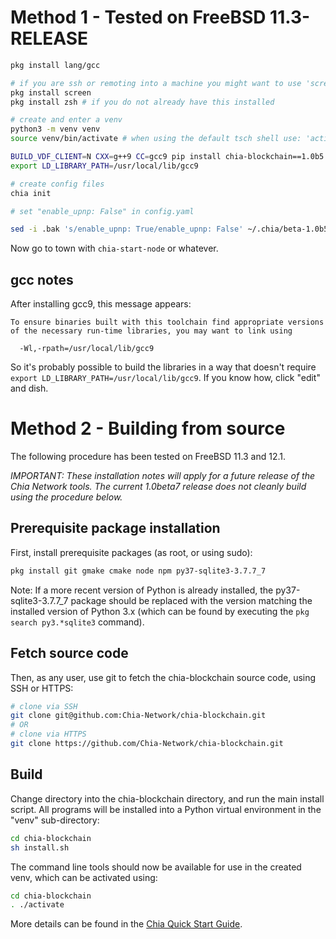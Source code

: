 # Method 1 - Tested on FreeBSD 11.3-RELEASE

```bash
pkg install lang/gcc

# if you are ssh or remoting into a machine you might want to use 'screen' so that process will continue even if you logout. For more information: https://www.freebsd.org/cgi/man.cgi?query=screen
pkg install screen
pkg install zsh # if you do not already have this installed

# create and enter a venv
python3 -m venv venv
source venv/bin/activate # when using the default tsch shell use: 'activate.csh'

BUILD_VDF_CLIENT=N CXX=g++9 CC=gcc9 pip install chia-blockchain==1.0b5  # takes a while, builds a lot
export LD_LIBRARY_PATH=/usr/local/lib/gcc9

# create config files
chia init

# set "enable_upnp: False" in config.yaml

sed -i .bak 's/enable_upnp: True/enable_upnp: False' ~/.chia/beta-1.0b5/config/config.yaml

```

Now go to town with `chia-start-node` or whatever.

## gcc notes

After installing gcc9, this message appears:

```
To ensure binaries built with this toolchain find appropriate versions
of the necessary run-time libraries, you may want to link using

  -Wl,-rpath=/usr/local/lib/gcc9
```

So it's probably possible to build the libraries in a way that doesn't require `export LD_LIBRARY_PATH=/usr/local/lib/gcc9`. If you know how, click "edit" and dish.

# Method 2 - Building from source

The following procedure has been tested on FreeBSD 11.3 and 12.1.

*IMPORTANT: These installation notes will apply for a future release of the Chia Network tools. The current 1.0beta7 release does not cleanly build using the procedure below.*

## Prerequisite package installation

First, install prerequisite packages (as root, or using sudo):

```bash
pkg install git gmake cmake node npm py37-sqlite3-3.7.7_7
```
Note: If a more recent version of Python is already installed, the py37-sqlite3-3.7.7_7 package should be replaced with the version matching the installed version of Python 3.x (which can be found by executing the `pkg search py3.*sqlite3` command).

## Fetch source code

Then, as any user, use git to fetch the chia-blockchain source code, using SSH or HTTPS:

```bash
# clone via SSH
git clone git@github.com:Chia-Network/chia-blockchain.git
# OR
# clone via HTTPS
git clone https://github.com/Chia-Network/chia-blockchain.git
```

## Build
Change directory into the chia-blockchain directory, and run the main install script. All programs will be installed into a Python virtual environment in the "venv" sub-directory:

```bash
cd chia-blockchain
sh install.sh
```

The command line tools should now be available for use in the created venv, which can be activated using:

```bash
cd chia-blockchain
. ./activate
```

More details can be found in the [Chia Quick Start Guide](https://github.com/Chia-Network/chia-blockchain/wiki/Quick-Start-Guide).
